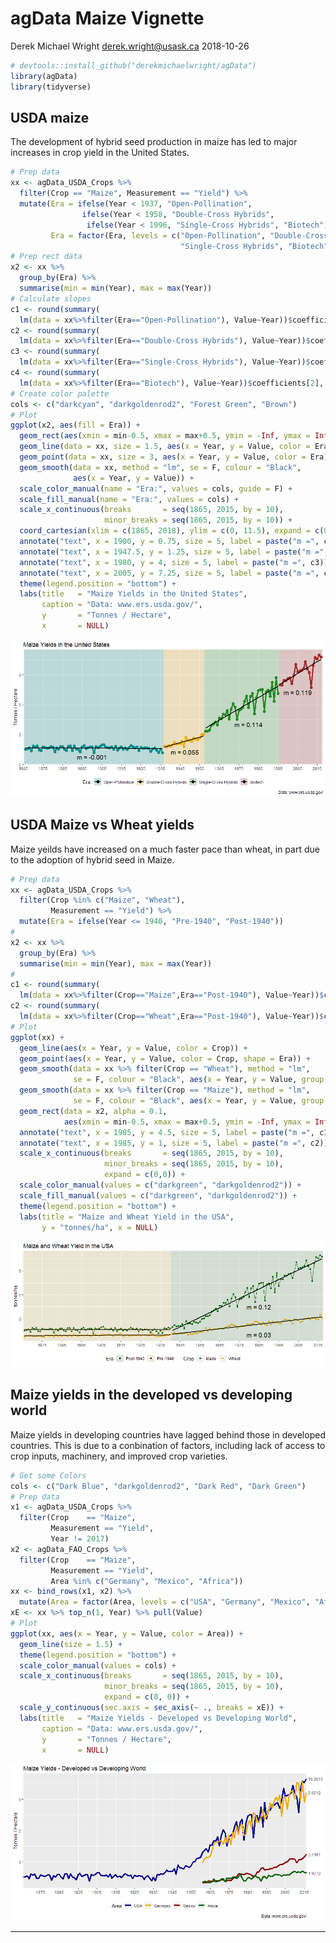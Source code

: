 agData Maize Vignette
================
Derek Michael Wright <derek.wright@usask.ca>
2018-10-26

``` r
# devtools::install_github("derekmichaelwright/agData")
library(agData)
library(tidyverse)
```

USDA maize
----------

The development of hybrid seed production in maize has led to major increases in crop yield in the United States.

``` r
# Prep data
xx <- agData_USDA_Crops %>% 
  filter(Crop == "Maize", Measurement == "Yield") %>%
  mutate(Era = ifelse(Year < 1937, "Open-Pollination",
                ifelse(Year < 1958, "Double-Cross Hybrids",
                 ifelse(Year < 1996, "Single-Cross Hybrids", "Biotech"))),
         Era = factor(Era, levels = c("Open-Pollination", "Double-Cross Hybrids", 
                                      "Single-Cross Hybrids", "Biotech")))
# Prep rect data
x2 <- xx %>% 
  group_by(Era) %>% 
  summarise(min = min(Year), max = max(Year))
# Calculate slopes
c1 <- round(summary(
  lm(data = xx%>%filter(Era=="Open-Pollination"), Value~Year))$coefficients[2], 3)
c2 <- round(summary(
  lm(data = xx%>%filter(Era=="Double-Cross Hybrids"), Value~Year))$coefficients[2], 3)
c3 <- round(summary(
  lm(data = xx%>%filter(Era=="Single-Cross Hybrids"), Value~Year))$coefficients[2], 3)
c4 <- round(summary(
  lm(data = xx%>%filter(Era=="Biotech"), Value~Year))$coefficients[2], 3)
# Create color palette
cols <- c("darkcyan", "darkgoldenrod2", "Forest Green", "Brown")
# Plot
ggplot(x2, aes(fill = Era)) +
  geom_rect(aes(xmin = min-0.5, xmax = max+0.5, ymin = -Inf, ymax = Inf), alpha = 0.2) +
  geom_line(data = xx, size = 1.5, aes(x = Year, y = Value, color = Era)) + 
  geom_point(data = xx, size = 3, aes(x = Year, y = Value, color = Era)) +
  geom_smooth(data = xx, method = "lm", se = F, colour = "Black", 
              aes(x = Year, y = Value)) +
  scale_color_manual(name = "Era:", values = cols, guide = F) +
  scale_fill_manual(name = "Era:", values = cols) +
  scale_x_continuous(breaks       = seq(1865, 2015, by = 10),
                     minor_breaks = seq(1865, 2015, by = 10)) +
  coord_cartesian(xlim = c(1865, 2018), ylim = c(0, 11.5), expand = c(0, 0)) +
  annotate("text", x = 1900, y = 0.75, size = 5, label = paste("m =", c1)) +
  annotate("text", x = 1947.5, y = 1.25, size = 5, label = paste("m =", c2)) +
  annotate("text", x = 1980, y = 4, size = 5, label = paste("m =", c3)) +
  annotate("text", x = 2005, y = 7.25, size = 5, label = paste("m =", c4)) +
  theme(legend.position = "bottom") +
  labs(title   = "Maize Yields in the United States",
       caption = "Data: www.ers.usda.gov/",
       y       = "Tonnes / Hectare",
       x       = NULL) 
```

![](agDataVignette_Maize_files/figure-markdown_github/unnamed-chunk-2-1.png)

USDA Maize vs Wheat yields
--------------------------

Maize yeilds have increased on a much faster pace than wheat, in part due to the adoption of hybrid seed in Maize.

``` r
# Prep data
xx <- agData_USDA_Crops %>%
  filter(Crop %in% c("Maize", "Wheat"),
         Measurement == "Yield") %>%
  mutate(Era = ifelse(Year <= 1940, "Pre-1940", "Post-1940"))
# 
x2 <- xx %>% 
  group_by(Era) %>% 
  summarise(min = min(Year), max = max(Year))
#
c1 <- round(summary(
  lm(data = xx%>%filter(Crop=="Maize",Era=="Post-1940"), Value~Year))$coefficients[2], 2)
c2 <- round(summary(
  lm(data = xx%>%filter(Crop=="Wheat",Era=="Post-1940"), Value~Year))$coefficients[2], 2)
# Plot
ggplot(xx) +
  geom_line(aes(x = Year, y = Value, color = Crop)) +
  geom_point(aes(x = Year, y = Value, color = Crop, shape = Era)) +
  geom_smooth(data = xx %>% filter(Crop == "Wheat"), method = "lm", 
              se = F, colour = "Black", aes(x = Year, y = Value, group = Era)) +
  geom_smooth(data = xx %>% filter(Crop == "Maize"), method = "lm", 
              se = F, colour = "Black", aes(x = Year, y = Value, group = Era)) +
  geom_rect(data = x2, alpha = 0.1,
            aes(xmin = min-0.5, xmax = max+0.5, ymin = -Inf, ymax = Inf, fill = Era)) +
  annotate("text", x = 1985, y = 4.5, size = 5, label = paste("m =", c1)) +
  annotate("text", x = 1985, y = 1, size = 5, label = paste("m =", c2)) +
  scale_x_continuous(breaks       = seq(1865, 2015, by = 10),
                     minor_breaks = seq(1865, 2015, by = 10),
                     expand = c(0,0)) +
  scale_color_manual(values = c("darkgreen", "darkgoldenrod2")) +
  scale_fill_manual(values = c("darkgreen", "darkgoldenrod2")) +
  theme(legend.position = "bottom") +
  labs(title = "Maize and Wheat Yield in the USA",
       y = "tonnes/ha", x = NULL)
```

![](agDataVignette_Maize_files/figure-markdown_github/unnamed-chunk-3-1.png)

Maize yields in the developed vs developing world
-------------------------------------------------

Maize yields in developing countries have lagged behind those in developed countries. This is due to a conbination of factors, including lack of access to crop inputs, machinery, and improved crop varieties.

``` r
# Get some Colors
cols <- c("Dark Blue", "darkgoldenrod2", "Dark Red", "Dark Green")
# Prep data
x1 <- agData_USDA_Crops %>% 
  filter(Crop    == "Maize", 
         Measurement == "Yield",
         Year != 2017)
x2 <- agData_FAO_Crops %>%
  filter(Crop    == "Maize",
         Measurement == "Yield",
         Area %in% c("Germany", "Mexico", "Africa"))
xx <- bind_rows(x1, x2) %>%
  mutate(Area = factor(Area, levels = c("USA", "Germany", "Mexico", "Africa")))
xE <- xx %>% top_n(1, Year) %>% pull(Value)
# Plot
ggplot(xx, aes(x = Year, y = Value, color = Area)) +
  geom_line(size = 1.5) +
  theme(legend.position = "bottom") +
  scale_color_manual(values = cols) + 
  scale_x_continuous(breaks       = seq(1865, 2015, by = 10),
                     minor_breaks = seq(1865, 2015, by = 10),
                     expand = c(0, 0)) +
  scale_y_continuous(sec.axis = sec_axis(~ ., breaks = xE)) +
  labs(title   = "Maize Yields - Developed vs Developing World",
       caption = "Data: www.ers.usda.gov/",
       y       = "Tonnes / Hectare",
       x       = NULL)
```

![](agDataVignette_Maize_files/figure-markdown_github/unnamed-chunk-4-1.png)

------------------------------------------------------------------------
